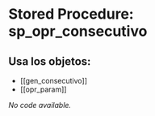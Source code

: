 # Stored Procedure: sp_opr_consecutivo

## Usa los objetos:
- [[gen_consecutivo]]
- [[opr_param]]

*No code available.*
